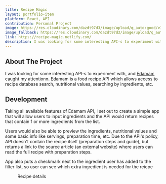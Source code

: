 ```yaml
---
title: Recipe Magic
layout: portfolio-item
platform: React, API
contribution: Personal Project
image: https://res.cloudinary.com/dazdt97d3/image/upload/q_auto:good/v1578231531/work/recipe-magic-1.webp
image_fallback: https://res.cloudinary.com/dazdt97d3/image/upload/q_auto:good/v1578231531/work/recipe-magic-1.jpg
link: https://recipe-magic.netlify.com/
description: I was looking for some interesting API-s to experiment with, and Edamam caught my attentionn. Edamam is a food recipe API which allows access to recipe database search, nutritional values, searching by ingredients, etc.
---
```


<article class="block block--text">

<div class="project__headingWrapper">
<h2 class="title--secondary project__heading">About The Project</h2>
</div>

<p>I was looking for some interesting API-s to experiment with, and <a href="https://developer.edamam.com/" target="_blank" rel="nofollow noreferrer">Edamam</a> caught my attentionn. Edamam is a food recipe API which allows access to recipe database search, nutritional values, searching by ingredients, etc.</p>

</article>

<article class="block block--text">

<div class="project__headingWrapper">
<h2 class="title--secondary project__heading">Development</h2>
</div>

<p>Taking all available features of Edamam API, I set out to create a simple app that will allow users to input ingredients and the API would return recipes that contain 1 or more ingredients from the list.
</p>

<p>Users would also be able to preview the ingredients, nutritional values and some basic info like servings, preparation time, etc. Due to the API's policy, API doesn't contain the recipe itself (preparation steps and guide), but returns a link to the source article (an external website) where users can read the full recipe with preparation steps.</p>

<p>App also puts a checkmark next to the ingredient user has added to the filter list, so user can see which extra ingredient is needed for the reicpe</p>
</article>

<article class="block block--image">
<figure class="imageContainer">
<div class="image--default imageContainer image--1024x643">
<div class="icon icon__image image--placeholder"></div>
</div>
        <picture>
            <source data-srcset="https://res.cloudinary.com/dazdt97d3/image/upload/q_auto:good/v1578231590/work/recipe-magic-2.webp" type="image/webp" />
            <source data-srcset="https://res.cloudinary.com/dazdt97d3/image/upload/q_auto:good/v1578231590/work/recipe-magic-2.jpg" />
            <img
                class="image--lazyLoaded"
                src="https://res.cloudinary.com/dazdt97d3/image/upload/q_auto:low/v1546683551/devstar/placeholder.png"
                data-src="https://res.cloudinary.com/dazdt97d3/image/upload/q_auto:good/v1578231590/work/recipe-magic-2.jpg"
                alt=""
            />
        </picture>

<figcaption>Recipe details</figcaption>
</figure>
</article>
